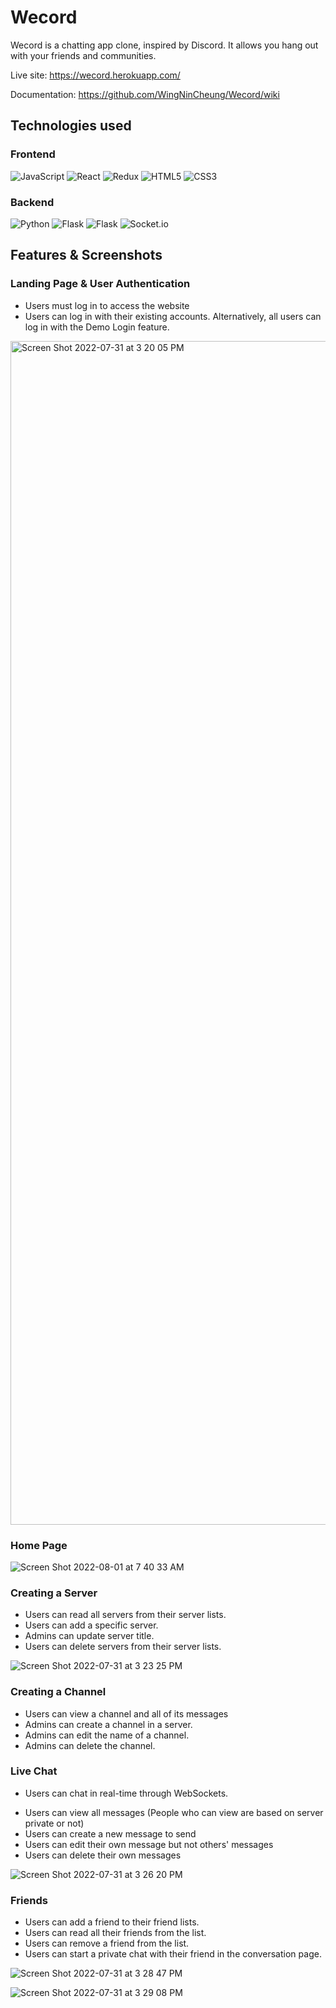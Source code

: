 # Wecord
Wecord is a chatting app clone, inspired by Discord. It allows you hang out with your friends and communities.

Live site: https://wecord.herokuapp.com/

Documentation: https://github.com/WingNinCheung/Wecord/wiki

## Technologies used

### Frontend
![JavaScript](https://img.shields.io/badge/javascript-%23323330.svg?style=for-the-badge&logo=javascript&logoColor=%23F7DF1E)
![React](https://img.shields.io/badge/react-%2320232a.svg?style=for-the-badge&logo=react&logoColor=%2361DAFB)
![Redux](https://img.shields.io/badge/redux-%23593d88.svg?style=for-the-badge&logo=redux&logoColor=white)
![HTML5](https://img.shields.io/badge/html5-%23E34F26.svg?style=for-the-badge&logo=html5&logoColor=white)
![CSS3](https://img.shields.io/badge/css3-%231572B6.svg?style=for-the-badge&logo=css3&logoColor=white)

### Backend
![Python](https://img.shields.io/badge/python-3670A0?style=for-the-badge&logo=python&logoColor=ffdd54)
![Flask](https://img.shields.io/badge/flask-%23000.svg?style=for-the-badge&logo=flask&logoColor=white)
![Flask](https://img.shields.io/badge/PostgreSQL-316192?style=for-the-badge&logo=postgresql&logoColor=white)
![Socket.io](https://img.shields.io/badge/Socket.io-black?style=for-the-badge&logo=socket.io&badgeColor=010101)

## Features & Screenshots

### Landing Page & User Authentication

- Users must log in to access the website
- Users can log in with their existing accounts. Alternatively, all users can log in with the Demo Login feature.

<img width="1894" alt="Screen Shot 2022-07-31 at 3 20 05 PM" src="https://user-images.githubusercontent.com/96600317/182047549-b47822cd-3be5-4743-9194-378cea7d7c09.png">

### Home Page

![Screen Shot 2022-08-01 at 7 40 33 AM](https://user-images.githubusercontent.com/8907997/182175187-8186c717-9a74-46ca-83a5-6c8619b3de3b.png)

### Creating a Server

* Users can read all servers from their server lists.
* Users can add a specific server.
* Admins can update server title.
* Users can delete servers from their server lists.

![Screen Shot 2022-07-31 at 3 23 25 PM](https://user-images.githubusercontent.com/96600317/182047647-1d2e402e-715c-4136-ba28-26855470cd4a.png)


### Creating a Channel

* Users can view a channel and all of its messages
* Admins can create a channel in a server.
* Admins can edit the name of a channel.
* Admins can delete the channel.

### Live Chat

- Users can chat in real-time through WebSockets.
* Users can view all messages (People who can view are based on server private or not)
* Users can create a new message to send 
* Users can edit their own message but not others' messages
* Users can delete their own messages 

![Screen Shot 2022-07-31 at 3 26 20 PM](https://user-images.githubusercontent.com/96600317/182047724-5a20202c-54bd-40da-9b34-de73542830c8.png)


### Friends

* Users can add a friend to their friend lists.
* Users can read all their friends from the list.
* Users can remove a friend from the list.
* Users can start a private chat with their friend in the conversation page.

![Screen Shot 2022-07-31 at 3 28 47 PM](https://user-images.githubusercontent.com/96600317/182047796-feb456ee-23da-4c34-b7e7-3884f8ca216a.png)

![Screen Shot 2022-07-31 at 3 29 08 PM](https://user-images.githubusercontent.com/96600317/182047806-f05ff6da-7c4e-4c40-862e-9171b2b29048.png)

